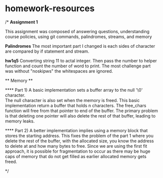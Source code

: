 # homework-resources

/*
**Assignment 1**

This assignment was composed of answering questions, understanding course policies,
using git commands, palindromes, streams, and memory



**Palindromes**
The most important part I changed is each sides of character are compared by 
if statement and stream.

**hw1q5**
Converting string 11 to actal integer. Then pass the number to helper function and count the number of word to print. The most challenge part was without "noskipws" the whitespaces are ignored.


** Memory **

**** Part 1)
A basic implementation sets a buffer array to the null '\0' character.  
The null character is also set when the memory is freed.  This 
basic implementation return a buffer that holds n characters.
The free_chars function will free from that pointer to end of the buffer.
The primary problem is that deleting one pointer will also delete the 
rest of that buffer, leading to memory leaks.

**** Part 2)
A better implementation implies using a memory block that stores the 
starting address.  This fixes the problem of the part 1 where you
delete the rest of the buffer, with the allocated size, you know
the address to delete at and how many bytes to free.  Since we 
are using the first fit approach, it is possible for fragmentation
to occur as there may be huge caps of memory that do not get filled
as earlier allocated memory gets freed.

*/